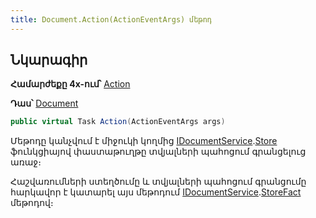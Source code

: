 ```yaml
---
title: Document.Action(ActionEventArgs) մեթոդ
---
```


## Նկարագիր

**Համարժեքը 4x-ում՝** [Action](https://armsoft.github.io/as4x-docs/HTM/ProgrGuide/ScriptProcs/Action.html)

**Դաս՝** [Document](../document.md)

```c#
public virtual Task Action(ActionEventArgs args)
```

Մեթոդը կանչվում է միջուկի կողմից [IDocumentService](../../services/IDocumentService.md).[Store](../../services/IDocumentService/Store.md) ֆունկցիայով փաստաթուղթը տվյալների պահոցում գրանցելուց առաջ։

Հաշվառումների ստեղծումը և տվյալների պահոցում գրանցումը հարկավոր է կատարել այս մեթոդում [IDocumentService](../../services/IDocumentService.md).[StoreFact](../../services/IDocumentService/StoreFact.md) մեթոդով։
